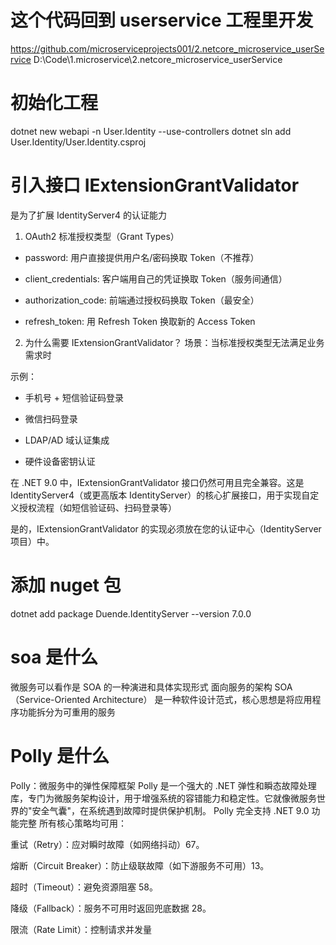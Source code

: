 # 这个代码回到 userservice 工程里开发

https://github.com/microserviceprojects001/2.netcore_microservice_userService
D:\Code\1.microservice\2.netcore_microservice_userService

# 初始化工程

dotnet new webapi -n User.Identity --use-controllers
dotnet sln add User.Identity/User.Identity.csproj

# 引入接口 IExtensionGrantValidator

是为了扩展 IdentityServer4 的认证能力

1. OAuth2 标准授权类型（Grant Types）

- password: 用户直接提供用户名/密码换取 Token（不推荐）

- client_credentials: 客户端用自己的凭证换取 Token（服务间通信）

- authorization_code: 前端通过授权码换取 Token（最安全）

- refresh_token: 用 Refresh Token 换取新的 Access Token

2. 为什么需要 IExtensionGrantValidator？
   场景：当标准授权类型无法满足业务需求时

示例：

- 手机号 + 短信验证码登录

- 微信扫码登录

- LDAP/AD 域认证集成

- 硬件设备密钥认证

在 .NET 9.0 中，IExtensionGrantValidator 接口仍然可用且完全兼容。这是 IdentityServer4（或更高版本 IdentityServer）的核心扩展接口，用于实现自定义授权流程（如短信验证码、扫码登录等）

是的，IExtensionGrantValidator 的实现必须放在您的认证中心（IdentityServer 项目）中。

# 添加 nuget 包

dotnet add package Duende.IdentityServer --version 7.0.0

# soa 是什么

微服务可以看作是 SOA 的一种演进和具体实现形式
面向服务的架构
SOA（Service-Oriented Architecture） 是一种软件设计范式，核心思想是将应用程序功能拆分为可重用的服务

# Polly 是什么

Polly：微服务中的弹性保障框架
Polly 是一个强大的 .NET 弹性和瞬态故障处理库，专门为微服务架构设计，用于增强系统的容错能力和稳定性。它就像微服务世界的"安全气囊"，在系统遇到故障时提供保护机制。
Polly 完全支持 .NET 9.0
功能完整
所有核心策略均可用：

重试（Retry）：应对瞬时故障（如网络抖动）67。

熔断（Circuit Breaker）：防止级联故障（如下游服务不可用）13。

超时（Timeout）：避免资源阻塞 58。

降级（Fallback）：服务不可用时返回兜底数据 28。

限流（Rate Limit）：控制请求并发量
